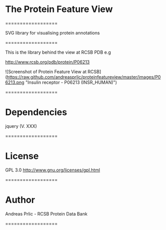 # The Protein Feature View 
==================

SVG library for visualising protein annotations

==================

This is the library behind the view at RCSB PDB e.g

http://www.rcsb.org/pdb/protein/P06213

![Screenshot of Protein Feature View at RCSB]
(https://raw.github.com/andreasprlic/proteinfeatureview/master/images/P06213.png "Insulin receptor - P06213 (INSR_HUMAN)")

==================

# Dependencies

jquery (V. XXX)

==================

# License

GPL 3.0 http://www.gnu.org/licenses/gpl.html

==================

# Author

Andreas Prlic - RCSB Protein Data Bank

==================




